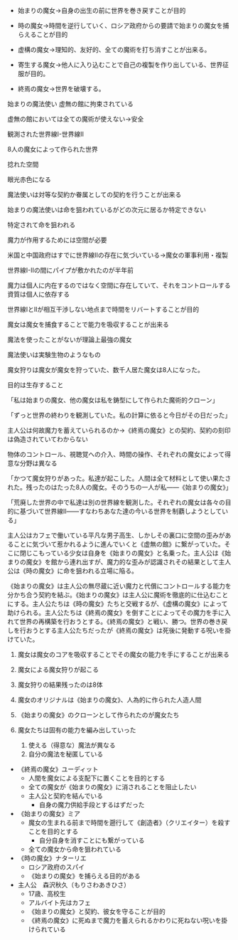 - 始まりの魔女→自身の出生の前に世界を巻き戻すことが目的

- 時の魔女→時間を逆行していく、ロシア政府からの要請で始まりの魔女を捕らえることが目的

- 虚構の魔女→理知的、友好的、全ての魔術を打ち消すことが出来る。

- 寄生する魔女→他人に入り込むことで自己の複製を作り出している、世界征服が目的。

- 終焉の魔女→世界を破壊する。



始まりの魔法使い 虚無の館に拘束されている

虚無の館においては全ての魔術が使えない→安全

観測された世界線I-世界線II

8人の魔女によって作られた世界

捻れた空間

眼光赤色になる

魔法使いは対等な契約か眷属としての契約を行うことが出来る

始まりの魔法使いは命を狙われているがどの次元に居るか特定できない

特定されて命を狙われる

魔力が作用するためには空間が必要

米国と中国政府はすでに世界線IIの存在に気づいている→魔女の軍事利用・複製

世界線I-IIの間にパイプが敷かれたのが半年前

魔力は個人に内在するのではなく空間に存在していて、それをコントロールする資質は個人に依存する

世界線IとIIが相互干渉しない地点まで時間をリバートすることが目的

魔女は魔女を捕食することで能力を吸収することが出来る

魔法を使ったことがないが理論上最強の魔女

魔法使いは実験生物のようなもの

魔女狩りは魔女が魔女を狩っていた、数千人居た魔女は8人になった。

目的は生存すること

「私は始まりの魔女、他の魔女は私を鋳型にして作られた魔術的クローン」

「ずっと世界の終わりを観測していた。私の計算に依ると今日がその日だった」

主人公は何故魔力を蓄えていられるのか→《終焉の魔女》との契約、契約の刻印は偽造されていてわからない

物体のコントロール、視聴覚への介入、時間の操作、それぞれの魔女によって得意な分野は異なる

「かつて魔女狩りがあった。私達が起こした。人間は全て材料として使い果たされた。残ったのはたった8人の魔女。そのうちの一人が私――《始まりの魔女》」

「荒廃した世界の中で私達は別の世界線を観測した。それぞれの魔女は各々の目的に基づいて世界線II――すなわちあなた達の今いる世界を制覇しようとしている」



主人公はカフェで働いている平凡な男子高生、しかしその裏口に空間の歪みがあることに気づいて惹かれるように進んでいくと《虚無の館》に繋がっていた。そこに閉じこもっている少女は自身を《始まりの魔女》と名乗った。主人公は《始まりの魔女》を館から連れ出すが、魔力的な歪みが認識されその結果として主人公は《時の魔女》に命を狙われる立場に陥る。

《始まりの魔女》は主人公の無尽蔵に近い魔力と代償にコントロールする能力を分かち合う契約を結ぶ。《始まりの魔女》は主人公に魔術を徹底的に仕込むことにする。主人公たちは《時の魔女》たちと交戦するが、《虚構の魔女》によって助けられる。主人公たちは《終焉の魔女》を倒すことによってその魔力を手に入れて世界の再構築を行おうとする。《終焉の魔女》と戦い、勝つ。世界の巻き戻しを行おうとする主人公たちだったが《終焉の魔女》は死後に発動する呪いを掛けていた。



1. 魔女は魔女のコアを吸収することでその魔女の能力を手にすることが出来る

2. 魔女による魔女狩りが起こる

3. 魔女狩りの結果残ったのは8体



1. 魔女のオリジナルは《始まりの魔女》、人為的に作られた人造人間
2. 《始まりの魔女》のクローンとして作られたのが魔女たち
3. 魔女たちは固有の能力を編み出していった
   1. 使える（得意な）魔法が異なる
   2. 自分の魔法を秘匿している



- 《終焉の魔女》ユーディット
  - 人間を魔女による支配下に置くことを目的とする
  - 全ての魔女が《始まりの魔女》に消されることを阻止したい
  - 主人公と契約を結んでいる
    - 自身の魔力供給手段とするはずだった
- 《始まりの魔女》ミア
  - 魔女の生まれる前まで時間を遡行して《創造者》（クリエイター）を殺すことを目的とする
    - 自分自身を消すことにも繋がっている
  - 全ての魔女から命を狙われている
- 《時の魔女》ナターリエ
  - ロシア政府のスパイ
  - 《始まりの魔女》を捕らえる目的がある
- 主人公　森沢秋久（もりさわあきひさ）
  - 17歳、高校生
  - アルバイト先はカフェ
  - 《始まりの魔女》と契約、彼女を守ることが目的
  - 《終焉の魔女》に死ぬまで魔力を蓄えられるかわりに死ねない呪いを掛けられている

